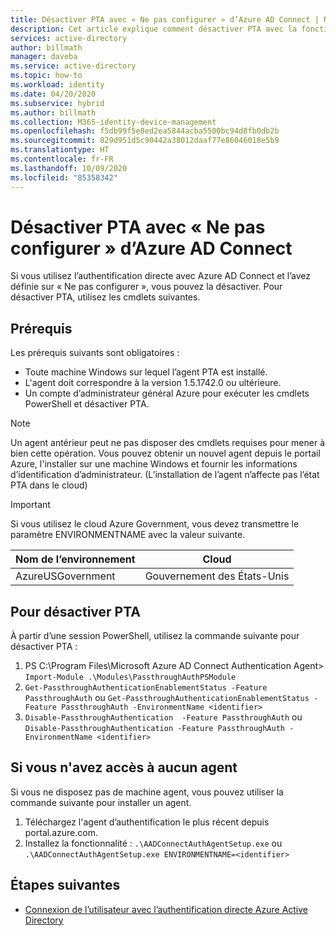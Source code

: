 ```yaml
---
title: Désactiver PTA avec « Ne pas configurer » d’Azure AD Connect | Microsoft Docs
description: Cet article explique comment désactiver PTA avec la fonctionnalité Azure AD Connect « Ne pas configurer ».
services: active-directory
author: billmath
manager: daveba
ms.service: active-directory
ms.topic: how-to
ms.workload: identity
ms.date: 04/20/2020
ms.subservice: hybrid
ms.author: billmath
ms.collection: M365-identity-device-management
ms.openlocfilehash: f5db99f5e8ed2ea5844acba5500bc94d8fb0db2b
ms.sourcegitcommit: 829d951d5c90442a38012daaf77e86046018e5b9
ms.translationtype: HT
ms.contentlocale: fr-FR
ms.lasthandoff: 10/09/2020
ms.locfileid: "85358342"
---
```

# <a name="disable-pta-when-using-azure-ad-connect-do-not-configure"></a>Désactiver PTA avec « Ne pas configurer » d’Azure AD Connect

Si vous utilisez l’authentification directe avec Azure AD Connect et l’avez définie sur « Ne pas configurer », vous pouvez la désactiver. Pour désactiver PTA, utilisez les cmdlets suivantes. 

## <a name="prerequisites"></a>Prérequis
Les prérequis suivants sont obligatoires :
- Toute machine Windows sur lequel l’agent PTA est installé. 
- L'agent doit correspondre à la version 1.5.1742.0 ou ultérieure. 
- Un compte d’administrateur général Azure pour exécuter les cmdlets PowerShell et désactiver PTA.

>[!NOTE]
> Un agent antérieur peut ne pas disposer des cmdlets requises pour mener à bien cette opération. Vous pouvez obtenir un nouvel agent depuis le portail Azure, l'installer sur une machine Windows et fournir les informations d’identification d’administrateur. (L’installation de l’agent n’affecte pas l’état PTA dans le cloud)

> [!IMPORTANT]
> Si vous utilisez le cloud Azure Government, vous devez transmettre le paramètre ENVIRONMENTNAME avec la valeur suivante. 
>
>| Nom de l’environnement | Cloud |
>| - | - |
>| AzureUSGovernment | Gouvernement des États-Unis|


## <a name="to-disable-pta"></a>Pour désactiver PTA
À partir d’une session PowerShell, utilisez la commande suivante pour désactiver PTA :
1. PS C:\Program Files\Microsoft Azure AD Connect Authentication Agent> `Import-Module .\Modules\PassthroughAuthPSModule`
2. `Get-PassthroughAuthenticationEnablementStatus -Feature PassthroughAuth` ou `Get-PassthroughAuthenticationEnablementStatus -Feature PassthroughAuth -EnvironmentName <identifier>`
3. `Disable-PassthroughAuthentication  -Feature PassthroughAuth` ou `Disable-PassthroughAuthentication -Feature PassthroughAuth -EnvironmentName <identifier>`

## <a name="if-you-dont-have-access-to-an-agent"></a>Si vous n'avez accès à aucun agent

Si vous ne disposez pas de machine agent, vous pouvez utiliser la commande suivante pour installer un agent.

1. Téléchargez l'agent d’authentification le plus récent depuis portal.azure.com.
2. Installez la fonctionnalité : `.\AADConnectAuthAgentSetup.exe` ou `.\AADConnectAuthAgentSetup.exe ENVIRONMENTNAME=<identifier>`


## <a name="next-steps"></a>Étapes suivantes

- [Connexion de l’utilisateur avec l’authentification directe Azure Active Directory](how-to-connect-pta.md)
